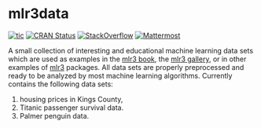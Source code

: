 # mlr3data

<!-- badges: start -->
[![tic](https://github.com/mlr-org/mlr3data/workflows/tic/badge.svg?branch=master)](https://github.com/mlr-org/mlr3data/actions)
[![CRAN Status](https://www.r-pkg.org/badges/version/mlr3data)](https://CRAN.R-project.org/package=mlr3data)
[![StackOverflow](https://img.shields.io/badge/stackoverflow-mlr3-orange.svg)](https://stackoverflow.com/questions/tagged/mlr3)
[![Mattermost](https://img.shields.io/badge/chat-mattermost-orange.svg)](https://lmmisld-lmu-stats-slds.srv.mwn.de/mlr_invite/)
<!-- badges: end -->

A small collection of interesting and educational machine learning data sets which are used as examples in the [mlr3 book](https://mlr3book.mlr-org.com),
the [mlr3 gallery](https://mlr3gallery.mlr-org.com), or in other examples of [mlr3](https://mlr3.mlr-org.com) packages.
All data sets are properly preprocessed and ready to be analyzed by most machine learning algorithms.
Currently contains the following data sets:

1. housing prices in Kings County,
2. Titanic passenger survival data.
3. Palmer penguin data.
